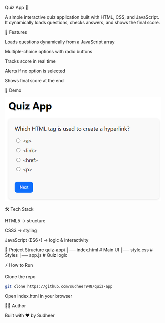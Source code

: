 Quiz App 🎯

A simple interactive quiz application built with HTML, CSS, and JavaScript.
It dynamically loads questions, checks answers, and shows the final score.

🚀 Features

Loads questions dynamically from a JavaScript array

Multiple-choice options with radio buttons

Tracks score in real time

Alerts if no option is selected

Shows final score at the end

📸 Demo

![Quiz App Screenshot](img/Screenshot%202025-09-15%20084955.png)

🛠️ Tech Stack

HTML5 → structure

CSS3 → styling

JavaScript (ES6+) → logic & interactivity

📂 Project Structure
quiz-app/
│── index.html    # Main UI
│── style.css     # Styles
│── app.js        # Quiz logic

⚡ How to Run

Clone the repo
```bash
git clone https://github.com/sudheer948/quiz-app
```

Open index.html in your browser

👨‍💻 Author

Built with ❤️ by Sudheer
